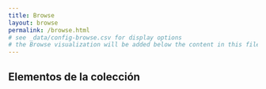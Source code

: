 ```yaml
---
title: Browse
layout: browse
permalink: /browse.html
# see _data/config-browse.csv for display options
# the Browse visualization will be added below the content in this file
---
```


## Elementos de la colección

